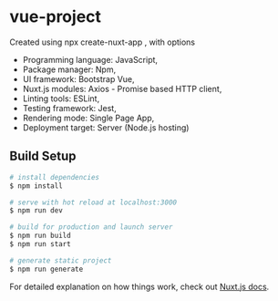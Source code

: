 # vue-project

Created using npx create-nuxt-app <project-name>, with options 
  - Programming language: JavaScript, 
  - Package manager: Npm, 
  - UI framework: Bootstrap Vue, 
  - Nuxt.js modules: Axios - Promise based HTTP client, 
  - Linting tools: ESLint, 
  - Testing framework: Jest, 
  - Rendering mode: Single Page App, 
  - Deployment target: Server (Node.js hosting)
## Build Setup

```bash
# install dependencies
$ npm install

# serve with hot reload at localhost:3000
$ npm run dev

# build for production and launch server
$ npm run build
$ npm run start

# generate static project
$ npm run generate
```

For detailed explanation on how things work, check out [Nuxt.js docs](https://nuxtjs.org).
